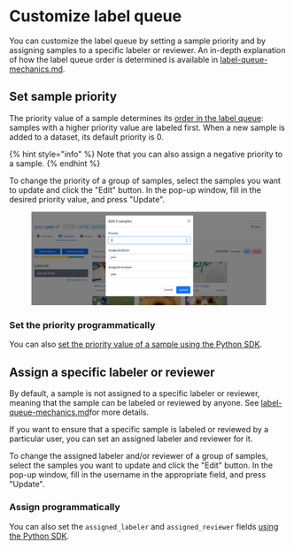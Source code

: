 # Customize label queue

You can customize the label queue by setting a sample priority and by assigning samples to a specific labeler or reviewer. An in-depth explanation of how the label queue order is determined is available in [label-queue-mechanics.md](../background/label-queue-mechanics.md "mention").

## Set sample priority

The priority value of a sample determines its [order in the label queue](../background/label-queue-mechanics.md): samples with a higher priority value are labeled first. When a new sample is added to a dataset, its default priority is 0.

{% hint style="info" %}
Note that you can also assign a negative priority to a sample.
{% endhint %}

To change the priority of a group of samples, select the samples you want to update and click the "Edit" button. In the pop-up window, fill in the desired priority value, and press "Update".

<figure><img src="../.gitbook/assets/image (3) (3).png" alt=""><figcaption></figcaption></figure>

### Set the priority programmatically

You can also [set the priority value of a sample using the Python SDK](https://sdkdocs.segments.ai/en/latest/client.html#create-a-sample).

## Assign a specific labeler or reviewer

By default, a sample is not assigned to a specific labeler or reviewer, meaning that the sample can be labeled or reviewed by anyone. See [label-queue-mechanics.md](../background/label-queue-mechanics.md "mention")for more details.

If you want to ensure that a specific sample is labeled or reviewed by a particular user, you can set an assigned labeler and reviewer for it.

To change the assigned labeler and/or reviewer of a group of samples, select the samples you want to update and click the "Edit" button. In the pop-up window, fill in the username in the appropriate field, and press "Update".

### Assign programmatically

You can also set the `assigned_labeler` and `assigned_reviewer` fields [using the Python SDK](https://sdkdocs.segments.ai/en/latest/client.html#create-a-sample).
